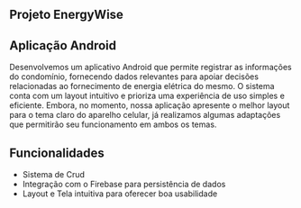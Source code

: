 ## Projeto EnergyWise

## Aplicação Android
Desenvolvemos um aplicativo Android que permite registrar as informações do condomínio, 
fornecendo dados relevantes para apoiar decisões relacionadas ao fornecimento de energia elétrica do mesmo. 
O sistema conta com um layout intuitivo e prioriza uma experiência de uso simples e eficiente.
Embora, no momento, nossa aplicação apresente o melhor layout para o tema claro do aparelho celular, 
já realizamos algumas adaptações que permitirão seu funcionamento em ambos os temas.

## Funcionalidades

- Sistema de Crud
- Integração com o Firebase para persistência de dados
- Layout e Tela intuitiva para oferecer boa usabilidade